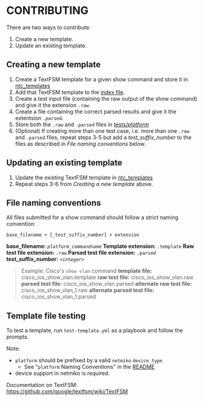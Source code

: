 # CONTRIBUTING

There are two ways to contribute:

 1. Create a new template.
 2. Update an existing template.

## Creating a new template

  1. Create a TextFSM template for a given show command and store it in [ntc_templates](ntc_templates/)
  2. Add that TextFSM template to the [index file](ntc_templates/index).
  3. Create a test input file (containing the raw output of the show command) and give it the extension `.raw`.
  4. Create a file containing the correct parsed results and give it the extentsion `.parsed`.
  5. Store both the `.raw` and `.parsed` files in [tests/*platform*](tests/)
  6. (Optional) If creating more than one test case, i.e. more than one `.raw` and `.parsed` files, repeat steps
  3-5 but add a *test_suffix_number* to the files as described in *File naming conventions* below.

## Updating an existing template

  1. Update the existing TextFSM template in [ntc_templates](ntc_templates/)
  2. Repeat steps 3-6 from *Creating a new template* above.

## File naming conventions

All files submitted for a show command should follow a strict naming convention:
```
base_filename + [_test_suffix_number] + extension
```

**base_filename:** *`platform_commandname`*
**Template extension:** `.template`
**Raw test file extension:** `.raw`
**Parsed test file extension:** `.parsed`
**test_suffix_number:** *`<integer>`*

>Example: Cisco's `show vlan` command
**template file:** cisco_ios_show_vlan.template
**raw test file:** cisco_ios_show_vlan.raw
**parsed test file:** cisco_ios_show_vlan.parsed
**alternate raw test file:** cisco_ios_show_vlan_1.raw
**alternate parsed test file:** cisco_ios_show_vlan_1.parsed

## Template file testing

To test a template, run `test-template.yml` as a playbook and follow the prompts.

Note:

* ``platform`` should be prefixed by a valid ``netmiko`` ``device_type``
    * See "``platform`` Naming Conventions" in the [README](README.md)
* device support in netmiko is required.

Documentation on TextFSM:  https://github.com/google/textfsm/wiki/TextFSM
